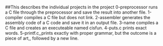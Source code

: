 ##This describes the individual projects in the project
0-preprocessor runs a C file through the preprocessor and save the result into another file.
1-compiler compiles a C file but does not link.
2-assembler generates the assembly code of a C code and save it in an output file.
3-name compiles a C file and creates an executeable named cisfun.
4-puts.c prints exact words.
5-printf.c,,prints exactly with proper grammar, but the outcome is a piece of art,, followed by a new line.


